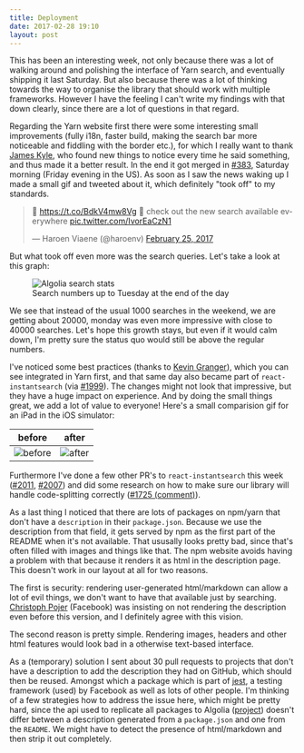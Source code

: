 ```yaml
---
title: Deployment
date: 2017-02-28 19:10
layout: post
---
```

This has been an interesting week, not only because there was a lot of walking around and polishing the interface of Yarn search, and eventually shipping it last Saturday. But also because there was a lot of thinking towards the way to organise the library that should work with multiple frameworks. However I have the feeling I can't write my findings with that down clearly, since there are a lot of questions in that regard. 

Regarding the Yarn website first there were some interesting small improvements (fully i18n, faster build, making the search bar more noticeable and fiddling with the border etc.), for which I really want to thank [James Kyle](), who found new things to notice every time he said something, and thus made it a better result. In the end it got merged in [#383](https://github.com/yarnpkg/website/pull/383), Saturday morning (Friday evening in the US). As soon as I saw the news waking up I made a small gif and tweeted about it, which definitely "took off" to my standards. 

<blockquote class="twitter-tweet" data-lang="en"><p lang="en" dir="ltr">🎉 <a href="https://t.co/BdkV4mw8Vg">https://t.co/BdkV4mw8Vg</a> 🎉 check out the new search available everywhere <a href="https://t.co/IvorEaCzN1">pic.twitter.com/IvorEaCzN1</a></p>&mdash; Haroen Viaene (@haroenv) <a href="https://twitter.com/haroenv/status/835415047077826560">February 25, 2017</a></blockquote>

But what took off even more was the search queries. Let's take a look at this graph:

<figure>
	<img alt="Algolia search stats" src="{{site.baseurl}}/img/posts{{page.url}}/stats.png" />
	<figcaption>Search numbers up to Tuesday at the end of the day</figcaption>
</figure>

We see that instead of the usual 1000 searches in the weekend, we are getting about 20000, monday was even more impressive with close to 40000 searches. Let's hope this growth stays, but even if it would calm down, I'm pretty sure the status quo would still be above the regular numbers. 

I've noticed some best practices (thanks to [Kevin Granger](https://github.com/shipow)), which you can see integrated in Yarn first, and that same day also became part of `react-instantsearch` (via [#1999](https://github.com/algolia/instantsearch.js/pull/1999)). The changes might not look that impressive, but they have a huge impact on experience. And by doing the small things great, we add a lot of value to everyone! Here's a small comparision gif for an iPad in the iOS simulator:

before | after
---|---
![before](https://cloud.githubusercontent.com/assets/6270048/23188400/dac82d2e-f88e-11e6-9d7e-b96c5437893f.gif) | ![after](https://cloud.githubusercontent.com/assets/6270048/23188399/daad4b80-f88e-11e6-9895-df7d7443ad36.gif)

Furthermore I've done a few other PR's to `react-instantsearch` this week ([#2011](https://github.com/algolia/instantsearch.js/pull/2011), [#2007](https://github.com/algolia/instantsearch.js/pull/2007)) and did some research on how to make sure our library will handle code-splitting correctly ([#1725 (comment)](https://github.com/algolia/instantsearch.js/issues/1725#issuecomment-283088858)).

As a last thing I noticed that there are lots of packages on npm/yarn that don't have a `description` in their `package.json`. Because we use the description from that field, it gets served by npm as the first part of the README when it's not available. That ususally looks pretty bad, since that's often filled with images and things like that. The npm website avoids having a problem with that because it renders it as html in the description page. This doesn't work in our layout at all for two reasons. 

The first is security: rendering user-generated html/markdown can allow a lot of evil things, we don't want to have that available just by searching. [Christoph Pojer](https://twitter.com/cpojer) (Facebook) was insisting on not rendering the description even before this version, and I definitely agree with this vision. 

The second reason is pretty simple. Rendering images, headers and other html features would look bad in a otherwise text-based interface.

As a (temporary) solution I sent about 30 pull requests to projects that don't have a description to add the description they had on GitHub, which should then be reused. Amongst which a package which is part of [jest](https://github.com/facebook/jest/pull/3005), a testing framework (used) by Facebook as well as lots of other people. I'm thinking of a few strategies how to address the issue here, which might be pretty hard, since the api used to replicate all packages to Algolia ([project](https://github.com/algolia/npm-search)) doesn't differ between a description generated from a `package.json` and one from the `README`. We might have to detect the presence of html/markdown and then strip it out completely. 

<script async src="https://platform.twitter.com/widgets.js" charset="utf-8"></script>
